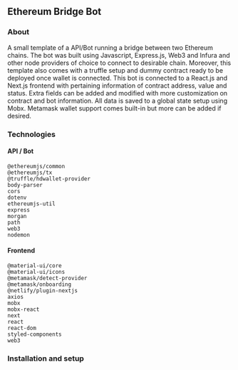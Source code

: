
## Ethereum Bridge Bot

### About 

A small template of a API/Bot running a bridge between two Ethereum chains. The bot was built using Javascript, Express.js, Web3 and Infura and other node providers of choice to connect to desirable chain. Moreover, this template also comes with a truffle setup and dummy contract ready to be deployed once wallet is connected. This bot is connected to a React.js and Next.js frontend with pertaining information of contract address, value and status. Extra fields can be added and modified with more customization on contract and bot information. All data is saved to a global state setup using Mobx. Metamask wallet support comes built-in but more can be added if desired.

### Technologies

#### API / Bot  

```
@ethereumjs/common
@ethereumjs/tx
@truffle/hdwallet-provider
body-parser
cors
dotenv
ethereumjs-util
express
morgan
path
web3
nodemon
```

#### Frontend 

```
@material-ui/core
@material-ui/icons
@metamask/detect-provider
@metamask/onboarding
@netlify/plugin-nextjs
axios
mobx
mobx-react
next
react
react-dom
styled-components
web3
```



### Installation and setup

 
